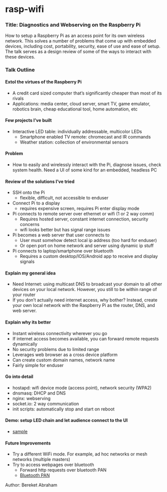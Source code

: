# rasp-wifi

### Title: Diagnostics and Webserving on the Raspberry Pi
How to setup a Raspberry Pi as an access point for its own wireless network. This solves a number of problems that come up with embedded devices, including cost, portability, security, ease of use and ease of setup. The talk serves as a design review of some of the ways to interact with these devices.


### Talk Outline

#### Extol the virtues of the Raspberry Pi
 * A credit card sized computer that’s significantly cheaper than most of its rivals
 * Applications: media center, cloud server, smart TV, game emulator, robotics brain, cheap educational tool, home automation, etc

#### Few projects I’ve built
 * Interactive LED table: individually addressable, multicolor LEDs
   * Smartphone enabled TV remote: chromecast and IR commands
   * Weather station: collection of environmental sensors

#### Problem
 * How to easily and wirelessly interact with the Pi, diagnose issues, check system health. Need a UI of some kind for an embedded, headless PC

#### Review of the solutions I’ve tried
 * SSH onto the Pi
   * flexible, difficult, not accessible to enduser
 * Connect Pi to a display
   * requires expensive screen, requires Pi enter display mode
 * Pi connects to remote server over ethernet or wifi (1 or 2 way comm)
   * Requires hosted server, constant internet connection, security concerns
   * wifi looks better but has signal range issues
 * Pi becomes a web server that user connects to
   * User must somehow detect local ip address (too hard for enduser)
   * Or open port on home network and server using dynamic ip stuff
 * Pi connects to laptop/smartphone over bluetooth
   * Requires a custom desktop/IOS/Android app to receive and display signals

#### Explain my general idea
 * Need Internet: using multicast DNS to broadcast your domain to all other devices on your local network. However, you still to be within range of your router
 * If you don’t actually need internet access, why bother? Instead, create your own local network with the Raspberry Pi as the router, DNS, and web server.

#### Explain why its better
 * Instant wireless connectivity wherever you go
 * If internet access becomes available, you can forward remote requests dynamically
 * No security problems due to limited range
 * Leverages web browser as a cross device platform
 * Can create custom domain names, network name
 * Fairly simple for enduser

#### Go into detail
 * hostapd: wifi device mode (access point), network security (WPA2)
 * dnsmasq: DHCP and DNS
 * nginx: webserving
 * socket.io: 2 way communication
 * init scripts: automatically stop and start on reboot

#### Demo: setup LED chain and let audience connect to the UI
 * [sample](http://bereketabraham.com/table/public/table.html)

#### Future Improvements
 * Try a different WiFi mode. For example, ad hoc networks or mesh networks (multiple masters)
 * Try to access webpages over bluetooth
   * Forward http requests over bluetooth PAN
   * [Bluetooth PAN](http://notes.pitfall.org/ip-over-bluetooth-to-a-raspberry-pi.html)


Author: Bereket Abraham
